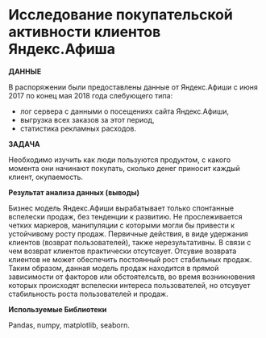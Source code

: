 # Исследование покупательской активности клиентов Яндекс.Афиша

**ДАННЫЕ**

В распоряжении были предоставлены данные от Яндекс.Афиши с июня 2017 по конец мая 2018 года слебующего типа: 
- лог сервера с данными о посещениях сайта Яндекс.Афиши,
- выгрузка всех заказов за этот период,
- статистика рекламных расходов.

**ЗАДАЧА**

Необходимо изучить как люди пользуются продуктом, с какого момента они начинают покупать, сколько денег приносит каждый клиент, окупаемость.

**Результат анализа данных (выводы)**

Бизнес модель Яндекс.Афиши вырабатывает только спонтанные вспелески продаж, без тенденции к развитию. Не прослеживается четких маркеров, манипуляции с которыми могли бы привести к устойчивому росту продаж. Первичные действия, в виде удержания клиентов (возврат пользователей), также нерезультативны. В связи с чем возврат клиентов практически отсутсвует. Отсувие возврата клиентов не может обеспечить постоянный рост стабильных продаж. Таким образом, данная модель продаж находится в прямой зависимости от факторов или обстоятелсьтв, во время возникновения которых происходят вспелески интереса пользователей, но отсувует стабильность роста пользователей и продаж.

**Используемые Библиотеки**

Pandas, numpy, matplotlib, seaborn.
